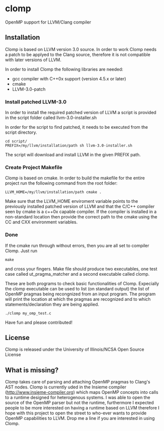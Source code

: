 # clomp


OpenMP support for LLVM/Clang compiler 

## Installation

Clomp is based on LLVM version 3.0 source. In order to work Clomp needs a patch to be applyed to the Clang
source, therefore it is not compatible with later versions of LLVM. 

In order to install Clomp the following libraries are needed:
* gcc compiler with C++0x support (version 4.5.x or later)
* cmake
* LLVM-3.0-patch

### Install patched LLVM-3.0

In order to install the required patched version of LLVM a script is provided in the script folder called 
llvm-3.0-installer.sh

In order for the script to find patched, it needs to be executed from the script directory. 
```
cd script/
PREFIX=/my/llvm/installation/path sh llvm-3.0-installer.sh 
```
The script will download and install LLVM in the given PREFIX path. 

### Create Project Makefile

Clomp is based on cmake. In order to build the makefile for the entire project run the following command from 
the root folder:

```
LLVM_HOME=/my/llvm/installation/path cmake .
```

Make sure that the LLVM_HOME enviroment variable points to the previously installed patched version of LLVM 
and that the C/C++ compiler seen by cmake is a c++0x capable compiler. If the compiler is installed in a non-standard
location then provide the correct path to the cmake using the CC and CXX environment variables.

### Done
If the cmake run through without errors, then you are all set to compiler Clomp. Just run
````
make
````
and cross your fingers. Make file should produce two executables, one test case called ut_pragma_matcher
and a second executable called clomp. 

These are both programs to check basic functionalities of Clomp. Expecially the clomp executable can be used to 
list (on standard output) the list of OpenMP pragmas being recongnized from an input program. The program will 
print the location at which the pragmas are recognized and to which statements/declaration they are being applied. 

```
./clomp my_omp_test.c
```

Have fun and please contributed! 

## License
Clomp is released under the University of Illinois/NCSA Open Source License

## What is missing? 

Clomp takes care of parsing and attaching OpenMP pragmas to Clang's AST nodes. Clomp is currently uded in the Insieme
compiler (http://www.insieme-compiler.org) which maps OpenMP concepts into 
calls to a runtime designed for heterogenous systems. I was able to open the source of the OpenMP parser but not the 
runtime, furthermore I expected people to be more interested on having a runtime based on LLVM therefore I hope with 
this project to open the street to who-ever wants to provide OpenMP capabilities to LLVM. 
Drop me a line if you are interested in using Clomp. 

